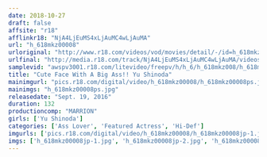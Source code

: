 ```yaml
---
date: 2018-10-27
draft: false
affsite: "r18"
afflinkr18: "NjA4LjEuMS4xLjAuMC4wLjAuMA"
url: "h_618mkz00008"
urloriginal: "http://www.r18.com/videos/vod/movies/detail/-/id=h_618mkz00008"
urlfinal: "http://media.r18.com/track/NjA4LjEuMS4xLjAuMC4wLjAuMA/videos/vod/movies/detail/-/id=h_618mkz00008"
samplevid: "awspv3001.r18.com/litevideo/freepv/h/h_6/h_618mkz008/h_618mkz008_dmb_w.mp4"
title: "Cute Face With A Big Ass!! Yu Shinoda"
mainimgurl: "pics.r18.com/digital/video/h_618mkz00008/h_618mkz00008ps.jpg"
mainimgs: "h_618mkz00008ps.jpg"
releasedate: "Sept. 19, 2016"
duration: 132
productioncomp: "MARRION"
girls: ['Yu Shinoda']
categories: ['Ass Lover', 'Featured Actress', 'Hi-Def']
imgurls: ['pics.r18.com/digital/video/h_618mkz00008/h_618mkz00008jp-1.jpg', 'pics.r18.com/digital/video/h_618mkz00008/h_618mkz00008jp-2.jpg', 'pics.r18.com/digital/video/h_618mkz00008/h_618mkz00008jp-3.jpg', 'pics.r18.com/digital/video/h_618mkz00008/h_618mkz00008jp-4.jpg', 'pics.r18.com/digital/video/h_618mkz00008/h_618mkz00008jp-5.jpg', 'pics.r18.com/digital/video/h_618mkz00008/h_618mkz00008jp-6.jpg', 'pics.r18.com/digital/video/h_618mkz00008/h_618mkz00008jp-7.jpg', 'pics.r18.com/digital/video/h_618mkz00008/h_618mkz00008jp-8.jpg', 'pics.r18.com/digital/video/h_618mkz00008/h_618mkz00008jp-9.jpg', 'pics.r18.com/digital/video/h_618mkz00008/h_618mkz00008jp-10.jpg', 'pics.r18.com/digital/video/h_618mkz00008/h_618mkz00008jp-11.jpg', 'pics.r18.com/digital/video/h_618mkz00008/h_618mkz00008jp-12.jpg', 'pics.r18.com/digital/video/h_618mkz00008/h_618mkz00008jp-13.jpg', 'pics.r18.com/digital/video/h_618mkz00008/h_618mkz00008jp-14.jpg', 'pics.r18.com/digital/video/h_618mkz00008/h_618mkz00008jp-15.jpg', 'pics.r18.com/digital/video/h_618mkz00008/h_618mkz00008jp-16.jpg', 'pics.r18.com/digital/video/h_618mkz00008/h_618mkz00008jp-17.jpg', 'pics.r18.com/digital/video/h_618mkz00008/h_618mkz00008jp-18.jpg', 'pics.r18.com/digital/video/h_618mkz00008/h_618mkz00008jp-19.jpg', 'pics.r18.com/digital/video/h_618mkz00008/h_618mkz00008jp-20.jpg']
imgs: ['h_618mkz00008jp-1.jpg', 'h_618mkz00008jp-2.jpg', 'h_618mkz00008jp-3.jpg', 'h_618mkz00008jp-4.jpg', 'h_618mkz00008jp-5.jpg', 'h_618mkz00008jp-6.jpg', 'h_618mkz00008jp-7.jpg', 'h_618mkz00008jp-8.jpg', 'h_618mkz00008jp-9.jpg', 'h_618mkz00008jp-10.jpg', 'h_618mkz00008jp-11.jpg', 'h_618mkz00008jp-12.jpg', 'h_618mkz00008jp-13.jpg', 'h_618mkz00008jp-14.jpg', 'h_618mkz00008jp-15.jpg', 'h_618mkz00008jp-16.jpg', 'h_618mkz00008jp-17.jpg', 'h_618mkz00008jp-18.jpg', 'h_618mkz00008jp-19.jpg', 'h_618mkz00008jp-20.jpg']
---
```

